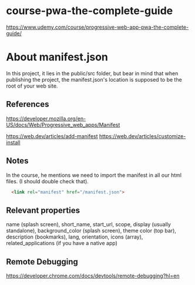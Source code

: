# course-pwa-the-complete-guide
https://www.udemy.com/course/progressive-web-app-pwa-the-complete-guide/

# About manifest.json

In this project, it lies in the public/src folder, but bear in mind that when publishing the project, the manifest.json's location is supposed to be the root of your web site.

## References

https://developer.mozilla.org/en-US/docs/Web/Progressive_web_apps/Manifest

https://web.dev/articles/add-manifest
https://web.dev/articles/customize-install

## Notes

In the course, he mentions we need to import the manifest in all our html files. (I should double check that).

```html
  <link rel="manifest" href="/manifest.json">
```  

## Relevant properties

name (splash screen), short_name, start_url, scope, display (usually standalone), background_color (splash screen), theme color (top bar), description (bookmarks), lang, orientation, icons (array), related_applications (if you have a native app) 

## Remote Debugging

https://developer.chrome.com/docs/devtools/remote-debugging?hl=en
